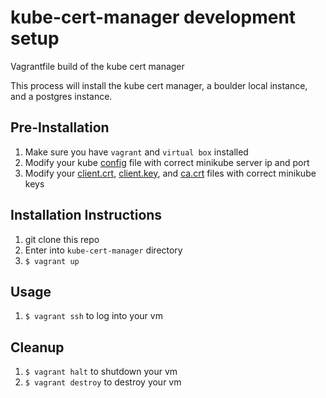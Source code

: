 # kube-cert-manager development setup
Vagrantfile build of the kube cert manager

This process will install the kube cert manager, a boulder local instance, and a
postgres instance.

## Pre-Installation
1. Make sure you have `vagrant` and `virtual box` installed
2. Modify your kube [config](config) file with correct minikube server ip and port
3. Modify your [client.crt](client.crt), [client.key](client.key), and [ca.crt](ca.crt) files with correct minikube keys

## Installation Instructions
1. git clone this repo
2. Enter into `kube-cert-manager` directory
3. `$ vagrant up`

## Usage
1. `$ vagrant ssh` to log into your vm

## Cleanup
1. `$ vagrant halt` to shutdown your vm
2. `$ vagrant destroy` to destroy your vm